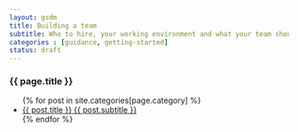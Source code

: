 ```yaml
---
layout: gsdm
title: Building a team
subtitle: Who to hire, your working environment and what your team should look like
categories : [guidance, getting-started]
status: draft
---
```

    
<div class="topic">
  <h3>{{ page.title }}</h3>
  <ul>
{% for post in site.categories[page.category] %}
    <li>
      <a href="{{ post.url }}">
        <span class="title">{{ post.title }}</span>
        <span class="description">{{ post.subtitle }}</span>
        <!-- Filed under {{ post.categories | category_links }} -->
      </a>
    </li>
{% endfor %}
  </ul>
</div>
